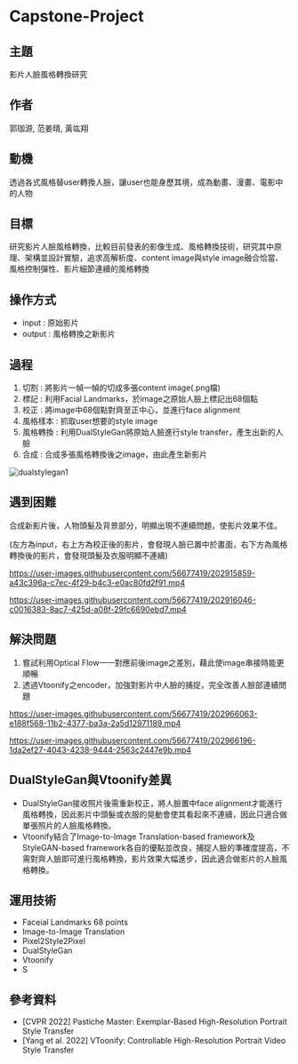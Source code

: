 # Capstone-Project
## 主題
影片人臉風格轉換研究

## 作者
郭珈源, 范姜晴, 黃竑翔 

## 動機
透過各式風格替user轉換人臉，讓user也能身歷其境，成為動畫、漫畫、電影中的人物

## 目標
研究影片人臉風格轉換，比較目前發表的影像生成、風格轉換技術，研究其中原理、架構並設計實驗，追求高解析度、content image與style image融合恰當、風格控制彈性、影片細節連續的風格轉換

## 操作方式
- input : 原始影片 
- output : 風格轉換之新影片 

## 過程 
1. 切割 : 將影片一幀一幀的切成多張content image(.png檔)
2. 標記 : 利用Facial Landmarks，於image之原始人臉上標記出68個點
3. 校正 : 將image中68個點對齊至正中心，並進行face alignment
4. 風格樣本 : 抓取user想要的style image
5. 風格轉換 : 利用DualStyleGan將原始人臉進行style transfer，產生出新的人臉
6. 合成 : 合成多張風格轉換後之image，由此產生新影片

![dualstylegan1](https://user-images.githubusercontent.com/56677419/202916259-3f48cdca-bad7-4181-bbf8-38dd79451376.jpg)


## 遇到困難
合成新影片後，人物頭髮及背景部分，明顯出現不連續問題，使影片效果不佳。

(左方為input，右上方為校正後的影片，會發現人臉已置中於畫面，右下方為風格轉換後的影片，會發現頭髮及衣服明顯不連續)

https://user-images.githubusercontent.com/56677419/202915859-a43c396a-c7ec-4f29-b4c3-e0ac80fd2f91.mp4

https://user-images.githubusercontent.com/56677419/202916046-c0016383-8ac7-425d-a08f-29fc6690ebd7.mp4

## 解決問題
1. 嘗試利用Optical Flow一一對應前後image之差別，藉此使image串接時能更順暢
2. 透過Vtoonify之encoder，加強對影片中人臉的捕捉，完全改善人臉部連續問題

https://user-images.githubusercontent.com/56677419/202966063-e188f568-11b2-4377-ba3a-2a5d12971189.mp4

https://user-images.githubusercontent.com/56677419/202966196-1da2ef27-4043-4238-9444-2563c2447e9b.mp4

## DualStyleGan與Vtoonify差異
- DualStyleGan接收照片後需重新校正，將人臉置中face alignment才能進行風格轉換，因此影片中頭髮或衣服的晃動會使其看起來不連續，因此只適合做單張照片的人臉風格轉換。
- Vtoonify結合了Image-to-Image Translation-based framework及StyleGAN-based framework各自的優點並改良，捕捉人臉的準確度提高，不需對齊人臉即可進行風格轉換，影片效果大幅進步，因此適合做影片的人臉風格轉換。


## 運用技術
- Faceial Landmarks 68 points
- Image-to-Image Translation
- Pixel2Style2Pixel
- DualStyleGan
- Vtoonify
- S

## 參考資料
- [CVPR 2022] Pastiche Master: Exemplar-Based High-Resolution Portrait Style Transfer
- [Yang et al. 2022] VToonify: Controllable High-Resolution Portrait Video Style Transfer
